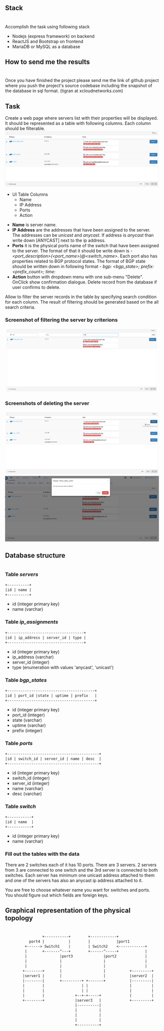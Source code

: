 ## Stack 
#
Accomplish the task using following stack
- Nodejs (express framework) on backend
- ReactJS and Bootstrap on frontend
- MariaDB or MySQL as a database

## How to send me the results
#
Once you have finished the project please send me the link of github project where you push the project's source codebase including the snapshot of the database in sql format. (tigran at xcloudnetworks.com)

## Task

Create a web page where servers list with their properties will be displayed. It should be represented as a table with following columns. Each column should be filterable.
![general view screenshot](./img/screen1.png)

* UI Table Columns
  - Name 
  - IP Address
  - Ports
  - Action

- **Name** is server name. 
- **IP Address** are the addresses that have been assigned to the server. The addresses can be *unicast* and *anycast*. If address is *anycast* than write down [ANYCAST] next to the ip address.
- **Ports** it is the physical ports name of the switch  that have been assigned to the server. The format of that it should be write down is -
*<port_description>(<port_name>)@<switch_name>*․ 
Each port also has properties related to BGP protocol states. The format of BGP state should be written down in following format  - *bgp: <bgp_state>; prefix: <prefix_count>; time: <uptime>*
- **Action**  button with dropdown menu with one sub-menu "Delete". OnClick show confirmation dialogue. Delete record from the database if user confirms to delete.



Allow to filter the server records in the table by specifying search condition for each column. The result of filtering should be generated based on the all search criteria.

### Screenshot of filtering the server by criterions 
![screenshot of filtering](./img/screen4.png)
### Screenshots of deleting the server
![screenshot of filtering](./img/screen6.png)
![screenshot of filtering](./img/screen7.png)



## Database structure

#
### Table *servers*
```
+----------+
|id | name |
+----------+
```
- id (integer primary key)
- name (varchar)


### Table *ip_assignments*

```
+-----------------------------------+
|id | ip_address | server_id | type | 
+-----------------------------------+
```
- id (integer primary key)
- ip_address (varchar)
- server_id  (integer)
- type (enumeration with values 'anycast', 'unicast')



### Table *bgp_states*

```
+----------------------------------------+
|id | port_id |state | uptime | prefix   | 
+----------------------------------------+
```
- id (integer primary key)
- port_id (integer)
- state  (varchar)
- uptime (varchar)
- prefix (integer)



### Table *ports*

```
+------------------------------------------+
|id | switch_id | server_id | name | desc  | 
+------------------------------------------+
```
- id (integer primary key)
- switch_id (integer)
- server_id (integer) 
- name  (varchar)
- desc (varchar)

### Table *switch*

```
+-----------+
|id | name  | 
+-----------+
```
- id (integer primary key)
- name (varchar)

### Fill out the tables with the data
There are 2 switches each of it has 10 ports. There are 3 servers. 2 servers from 3 are connected to one switch and the 3rd server is connected to both switches. Each server has minimum one unicast address attached to them and one of the servers has also an anycast ip address attached to it.

You are free to choose whatever name you want for switches and ports. You should figure out which fields are foreign keys.


## Graphical representation of the physical topology
#
```
                 +-----------+        +------------+
           port4 |           |        |            |port1
         +------> Switch1    |        | Switch2    <------------+
         |       +-------^---+        +------^-----+            |
         |               |port3              |port2             |
         |               |                   |                  |
         |               |                   |                  |
        +--------+       |                   |           +---------+
        |server1 |       |                   |           |server2  |
        |--------|       +---------+ +-------+           |---------|
        |        |                 | |                   |         |
        |        |                 | |                   |         |
        |        |              +--+-+-----+             |         |
        +--------+              |server3   |             +---------+
                                |----------|
                                |          |
                                |          |
                                |          |
                                +----------+
```